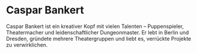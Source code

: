 # Caspar Bankert

Caspar Bankert ist ein kreativer Kopf mit vielen Talenten – Puppenspieler, Theatermacher und leidenschaftlicher Dungeonmaster. Er lebt in Berlin und Dresden, gründete mehrere Theatergruppen und liebt es, verrückte Projekte zu verwirklichen.
